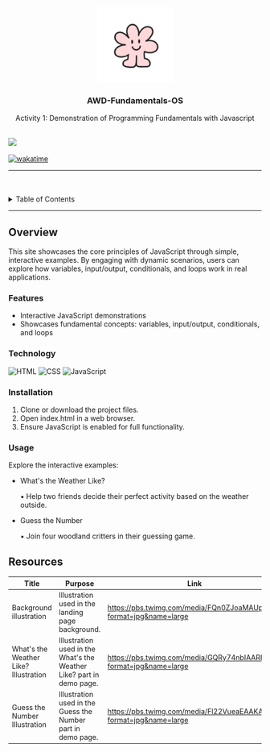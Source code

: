 <a name="readme-top">

<br/>

<br />
<div align="center">
  <a href="https://github.com/sdoxina/">
    <img src="./assets/img/irayaLogo.png" alt="Iraya" width="150" height="150">
  </a>
  <h3 align="center">AWD-Fundamentals-OS</h3>
</div>
<!-- TODO: Make a short description -->
<div align="center">
  Activity 1: Demonstration of Programming Fundamentals with Javascript
</div>

<br />

![](https://visit-counter.vercel.app/counter.png?page=sdoxina/AWD-Fundamentals-OS)

[![wakatime](https://wakatime.com/badge/user/018dd99a-4985-4f98-8216-6ca6fe2ce0f8/project/63501637-9a31-42f0-960d-4d0ab47977f8.svg)](https://wakatime.com/badge/user/018dd99a-4985-4f98-8216-6ca6fe2ce0f8/project/63501637-9a31-42f0-960d-4d0ab47977f8)

---

<br />
<br />

<details>
  <summary>Table of Contents</summary>
  <ol>
    <li>
      <a href="#overview">Overview</a>
      <ol>
        <li>
          <a href="#features">Features</a>
        </li>
        <li>
          <a href="#technology">Technology</a>
        </li>
      </ol>
    </li>
    <li>
      <a href="#installation">Installation</a>
    </li>
    <li>
      <a href="#usage">Usage</a>
    </li>
    <li>
      <a href="#resources">Resources</a>
    </li>
  </ol>
</details>

---

## Overview

This site showcases the core principles of JavaScript through simple, interactive examples. By engaging with dynamic scenarios, users can explore how variables, input/output, conditionals, and loops work in real applications.

### Features
- Interactive JavaScript demonstrations
- Showcases fundamental concepts: variables, input/output, conditionals, and loops

### Technology
![HTML](https://img.shields.io/badge/HTML-E34F26?style=for-the-badge&logo=html5&logoColor=white)
![CSS](https://img.shields.io/badge/CSS-1572B6?style=for-the-badge&logo=css3&logoColor=white)
![JavaScript](https://img.shields.io/badge/JavaScript-F7DF1E?style=for-the-badge&logo=javascript&logoColor=white)

### Installation
1. Clone or download the project files.
2. Open index.html in a web browser.
3. Ensure JavaScript is enabled for full functionality.

### Usage
Explore the interactive examples:

- What's the Weather Like?

  ▪ Help two friends decide their perfect activity based on the weather outside.

- Guess the Number

  ▪ Join four woodland critters in their guessing game.

## Resources

<!-- TODO: Add References -->
| Title | Purpose | Link |
|-|-|-|
| Background illustration | Illustration used in the landing page background. | https://pbs.twimg.com/media/FQn0ZJoaMAUpQNb?format=jpg&name=large |
| What's the Weather Like? Illustration | Illustration used in the What's the Weather Like? part in demo page. | https://pbs.twimg.com/media/GQRy74nbIAARNrT?format=jpg&name=large |
| Guess the Number Illustration | Illustration used in the Guess the Number part in demo page. | https://pbs.twimg.com/media/Fl22VueaEAAKAex?format=jpg&name=large |
